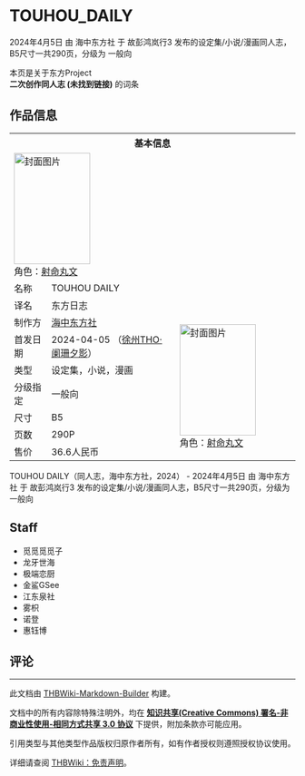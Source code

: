 # TOUHOU_DAILY

<!-- source html: G:\repos\THBWiki-Markdown-Builder\THBWikiMarkdown\Temp\main\2\24\ns0%3ATOUHOU_DAILY.html -->

2024年4月5日 由 海中东方社 于 故彭鸿岚行3 发布的设定集/小说/漫画同人志，B5尺寸一共290页，分级为 一般向

本页是关于东方Project  
 **二次创作同人志 (未找到链接)** 的词条
## 作品信息

<table><tbody><tr><th colspan="3">基本信息</th></tr><tr><td class="cover-artwork-mobile" colspan="2"><a href="./文件-Touhou_Daily封面.png.md" class="image" title="封面图片"><img alt="封面图片" src="https://upload.thwiki.cc/thumb/a/a4/Touhou_Daily%E5%B0%81%E9%9D%A2.png/134px-Touhou_Daily%E5%B0%81%E9%9D%A2.png" decoding="async" loading="lazy" width="134" height="196" srcset="https://upload.thwiki.cc/thumb/a/a4/Touhou_Daily%E5%B0%81%E9%9D%A2.png/201px-Touhou_Daily%E5%B0%81%E9%9D%A2.png 1.5x, https://upload.thwiki.cc/thumb/a/a4/Touhou_Daily%E5%B0%81%E9%9D%A2.png/268px-Touhou_Daily%E5%B0%81%E9%9D%A2.png 2x" data-file-width="1747" data-file-height="2551"></a><div class="cover-char">角色：<a href="./射命丸文.md" title="射命丸文">射命丸文</a></div></td>
</tr><tr><td class="label">名称</td><td colspan="2"> TOUHOU DAILY </td></tr><tr><td class="label">译名</td><td colspan="2"> 东方日志 </td></tr><tr><td class="label">制作方</td><td><a href="./海中东方社.md" title="海中东方社">海中东方社</a></td><td class="cover-artwork" rowspan="7" style="min-width:196px;"><a href="./文件-Touhou_Daily封面.png.md" class="image" title="封面图片"><img alt="封面图片" src="https://upload.thwiki.cc/thumb/a/a4/Touhou_Daily%E5%B0%81%E9%9D%A2.png/134px-Touhou_Daily%E5%B0%81%E9%9D%A2.png" decoding="async" loading="lazy" width="134" height="196" srcset="https://upload.thwiki.cc/thumb/a/a4/Touhou_Daily%E5%B0%81%E9%9D%A2.png/201px-Touhou_Daily%E5%B0%81%E9%9D%A2.png 1.5x, https://upload.thwiki.cc/thumb/a/a4/Touhou_Daily%E5%B0%81%E9%9D%A2.png/268px-Touhou_Daily%E5%B0%81%E9%9D%A2.png 2x" data-file-width="1747" data-file-height="2551"></a><div class="cover-char">角色：<a href="./射命丸文.md" title="射命丸文">射命丸文</a></div></td>
</tr><tr><td class="label">首发日期</td><td>2024-04-05&#160;（<a href="/展会作品列表?e=%E6%95%85%E5%BD%AD%E9%B8%BF%E5%B2%9A%E8%A1%8C%233">徐州THO·阑珊夕影</a>）</td></tr><tr><td class="label">类型</td><td>设定集，小说，漫画</td></tr><tr><td class="label">分级指定</td><td>一般向</td></tr><tr><td class="label">尺寸</td><td>B5</td></tr><tr><td class="label">页数</td><td>290P</td></tr><tr><td class="label">售价</td><td>36.6人民币</td></tr></tbody></table>

TOUHOU DAILY（同人志，海中东方社，2024） - 2024年4月5日 由 海中东方社 于 故彭鸿岚行3 发布的设定集/小说/漫画同人志，B5尺寸一共290页，分级为 一般向
## Staff
- 觅觅觅觅子
- 龙牙世海
- 极端恋厨
- 金鲨GSee
- 江东泉社
- 雾枳
- 诺登
- 惠钰博

## 评论




---

此文档由 [THBWiki-Markdown-Builder](https://github.com/Delsin-Yu/THBWiki-Markdown-Builder) 构建。

文档中的所有内容除特殊注明外，均在 [**知识共享(Creative Commons) 署名-非商业性使用-相同方式共享 3.0 协议**](https://creativecommons.org/licenses/by-sa/3.0/deed.zh-hans) 下提供，附加条款亦可能应用。

引用类型与其他类型作品版权归原作者所有，如有作者授权则遵照授权协议使用。

详细请查阅 [THBWiki：免责声明](https://thbwiki.cc/THBWiki:%E5%85%8D%E8%B4%A3%E5%A3%B0%E6%98%8E)。

